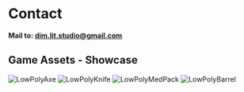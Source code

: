 # Contact
**Mail to: [dim.lit.studio@gmail.com](mailto:dim.lit.studio@gmail.com)**

## Game Assets - Showcase

![LowPolyAxe](https://user-images.githubusercontent.com/80362509/110868710-5c174b80-82c9-11eb-8695-687b538192d0.png)
![LowPolyKnife](https://user-images.githubusercontent.com/80362509/110842935-05e5e080-82a8-11eb-809d-df7edde18c06.png)
![LowPolyMedPack](https://user-images.githubusercontent.com/80362509/110868528-09d62a80-82c9-11eb-94dc-a55d0d8cf684.png)
![LowPolyBarrel](https://user-images.githubusercontent.com/80362509/110995386-95f45a80-837a-11eb-96ca-08346339c478.png)


